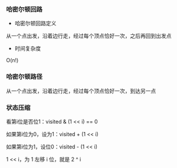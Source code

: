
### 哈密尔顿回路

* 哈密尔顿回路定义

从一个点出发，沿着边行走，经过每个顶点恰好一次，之后再回到出发点

* 时间复杂度

O(n!)


### 哈密尔顿路径

从一个点出发，沿着边行走，经过每个顶点恰好一次，到达另一点


### 状态压缩

看第i位是否位1：visited & (1 << i) == 0

如果第i位为0，设为1：visited + (1 << i)

如果第i位为1，设位0：visited - (1 << i)

1 << i，为 1 左移 i 位，就是 2 ^ i
